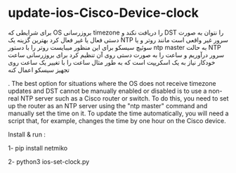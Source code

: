 # update-ios-Cisco-Device-clock
برای شرایطی که OS بروزرسانی timezone  را دریافت نکند و DST را نتوان به صورت دستی  فعال یا غیر فعال کرد بهترین گزینه یک NTP سرور غیر واقعی است مانند روتر و یا سوئیچ سیسکو 
برای این منظور میبایست روتر را با دستور ntp master  به حالت NTP سرور درآوریم
و ساعت را به صورت دستی روی آن تنظیم کرد
برای بروزرسانی ساعت خودکار نیاز به یک اسکریپت است که به طور مثال ساعت را با تغییر یک  ساعت روی تجهیز سیسکو اعمال کنه





.
The best option for situations where the OS does not receive timezone updates and DST cannot be manually enabled or disabled is to use a non-real NTP server such as a Cisco router or switch. 
To do this, you need to set up the router as an NTP server using the "ntp master" command and manually set the time on it. To update the time automatically, you will need a script that, for example, changes the time by one hour on the Cisco device.


Install & run :

1- pip install netmiko

2- python3 ios-set-clock.py

